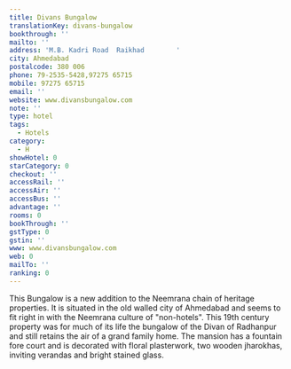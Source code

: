 ```yaml
---
title: Divans Bungalow
translationKey: divans-bungalow
bookthrough: ''
mailto: ''
address: 'M.B. Kadri Road  Raikhad        '
city: Ahmedabad
postalcode: 380 006
phone: 79-2535-5428,97275 65715
mobile: 97275 65715
email: ''
website: www.divansbungalow.com
note: ''
type: hotel
tags:
  - Hotels
category:
  - H
showHotel: 0
starCategory: 0
checkout: ''
accessRail: ''
accessAir: ''
accessBus: ''
advantage: ''
rooms: 0
bookThrough: ''
gstType: 0
gstin: ''
www: www.divansbungalow.com
web: 0
mailTo: ''
ranking: 0
---
```







This Bungalow is a new addition to the Neemrana chain of heritage properties. It is situated in the old walled city of Ahmedabad and seems to fit right in with the Neemrana culture of "non-hotels".     This 19th century property was for much of its life the bungalow of the Divan of Radhanpur and still retains the air of a grand family home. The mansion has a fountain fore court and is decorated with floral plasterwork, two wooden jharokhas, inviting verandas and bright stained glass.    